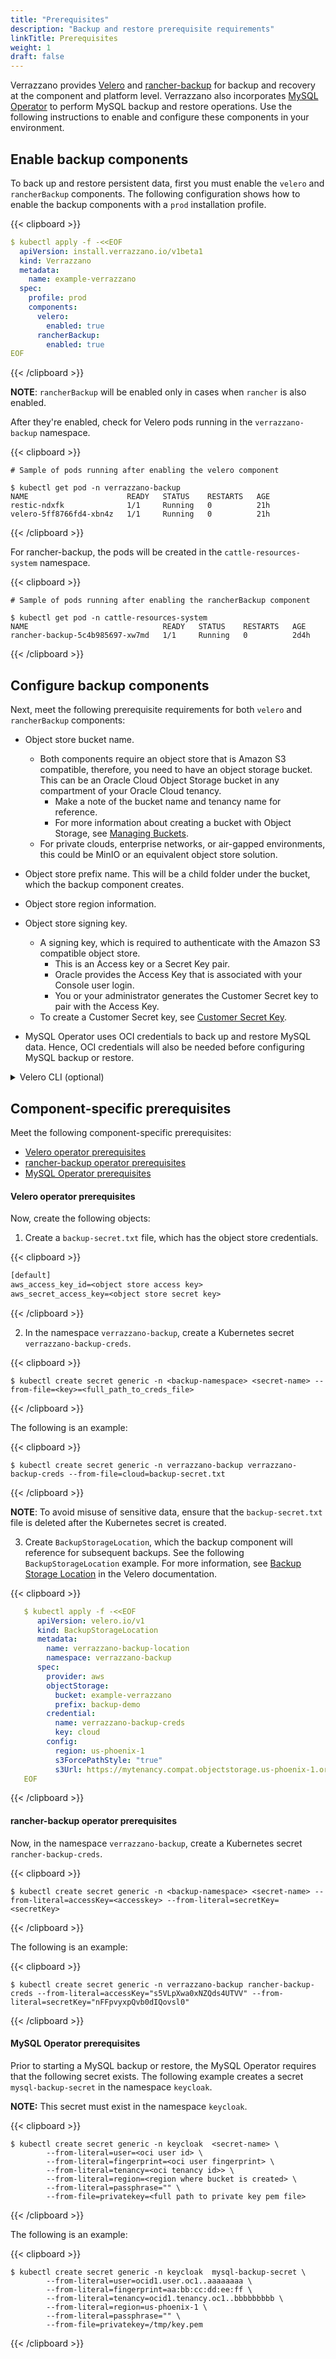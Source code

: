 ```yaml
---
title: "Prerequisites"
description: "Backup and restore prerequisite requirements"
linkTitle: Prerequisites
weight: 1
draft: false
---
```


Verrazzano provides [Velero](https://velero.io/docs/v1.8/) and [rancher-backup](https://rancher.com/docs/rancher/v2.5/en/backups/) for backup and recovery at the component and platform level. Verrazzano also incorporates [MySQL Operator](https://dev.mysql.com/doc/mysql-operator/en/) to perform MySQL backup and restore operations. Use the following instructions to enable and configure these components in your environment.

## Enable backup components

To back up and restore persistent data, first you must enable the `velero` and `rancherBackup` components.
The following configuration shows how to enable the backup components with a `prod` installation profile.

{{< clipboard >}}
```yaml
$ kubectl apply -f -<<EOF
  apiVersion: install.verrazzano.io/v1beta1
  kind: Verrazzano
  metadata:
    name: example-verrazzano
  spec:
    profile: prod
    components:    
      velero:
        enabled: true
      rancherBackup:
        enabled: true
EOF
```
{{< /clipboard >}}

**NOTE**: `rancherBackup` will be enabled only in cases when `rancher` is also enabled.

After they're enabled, check for Velero pods running in the `verrazzano-backup` namespace.

{{< clipboard >}}
```shell
# Sample of pods running after enabling the velero component

$ kubectl get pod -n verrazzano-backup
NAME                      READY   STATUS    RESTARTS   AGE
restic-ndxfk              1/1     Running   0          21h
velero-5ff8766fd4-xbn4z   1/1     Running   0          21h

```
{{< /clipboard >}}

For rancher-backup, the pods will be created in the `cattle-resources-system` namespace.

{{< clipboard >}}
```shell
# Sample of pods running after enabling the rancherBackup component

$ kubectl get pod -n cattle-resources-system
NAME                              READY   STATUS    RESTARTS   AGE
rancher-backup-5c4b985697-xw7md   1/1     Running   0          2d4h

```
{{< /clipboard >}}

## Configure backup components

Next, meet the following prerequisite requirements for both `velero` and `rancherBackup` components:

- Object store bucket name.
  - Both components require an object store that is Amazon S3 compatible, therefore, you need to have an object storage bucket.  This can be an Oracle Cloud Object Storage bucket in any compartment of your Oracle Cloud tenancy.
     - Make a note of the bucket name and tenancy name for reference.
     - For more information about creating a bucket with Object Storage, see [Managing Buckets](https://docs.oracle.com/en-us/iaas/Content/Object/Tasks/managingbuckets.htm).
  - For private clouds, enterprise networks, or air-gapped environments, this could be MinIO or an equivalent object store solution.

- Object store prefix name. This will be a child folder under the bucket, which the backup component creates.

- Object store region information.

- Object store signing key. 
  - A signing key, which is required to authenticate with the Amazon S3 compatible object store. 
     - This is an Access key or a Secret Key pair. 
     - Oracle provides the Access Key that is associated with your Console user login. 
     - You or your administrator generates the Customer Secret key to pair with the Access Key.
  - To create a Customer Secret key, see [Customer Secret Key](https://docs.oracle.com/en-us/iaas/Content/Identity/Tasks/managingcredentials.htm#create-secret-key).

- MySQL Operator uses OCI credentials to back up and restore MySQL data. Hence, OCI credentials will also be needed before configuring MySQL backup or restore.



<details>
  <summary>Velero CLI (optional)</summary>

The Velero CLI helps you access Velero objects in a more descriptive manner; you can also manage them using `kubectl`.

If desired, install the Velero CLI on Oracle Linux as follows:
```shell
$ rpm -ivh https://yum.oracle.com/repo/OracleLinux/OL7/developer/olcne/x86_64/getPackage/velero-1.8.1-1.el7.x86_64.rpm
```
</details>


## Component-specific prerequisites

Meet the following component-specific prerequisites:

- [Velero operator prerequisites](#velero-operator-prerequisites)
- [rancher-backup operator prerequisites](#rancher-backup-operator-prerequisites)
- [MySQL Operator prerequisites](#mysql-operator-prerequisites)

#### Velero operator prerequisites

Now, create the following objects:

1. Create a `backup-secret.txt` file, which has the object store credentials.

{{< clipboard >}}
   ```backup-secret.txt
   [default]
   aws_access_key_id=<object store access key>
   aws_secret_access_key=<object store secret key>
   ```
{{< /clipboard >}}

2. In the namespace `verrazzano-backup`, create a Kubernetes secret `verrazzano-backup-creds`.

{{< clipboard >}}
   ```shell
   $ kubectl create secret generic -n <backup-namespace> <secret-name> --from-file=<key>=<full_path_to_creds_file>
   ```
{{< /clipboard >}}

   The following is an example:

{{< clipboard >}}
   ```shell
   $ kubectl create secret generic -n verrazzano-backup verrazzano-backup-creds --from-file=cloud=backup-secret.txt
   ```
{{< /clipboard >}}

   **NOTE**: To avoid misuse of sensitive data, ensure that the `backup-secret.txt` file is deleted after the Kubernetes secret is created.

3. Create `BackupStorageLocation`, which the backup component will reference for subsequent backups. See the following `BackupStorageLocation` example.
  For more information, see [Backup Storage Location](https://velero.io/docs/v1.8/api-types/backupstoragelocation/) in the Velero documentation.

{{< clipboard >}}
 ```yaml
    $ kubectl apply -f -<<EOF
       apiVersion: velero.io/v1
       kind: BackupStorageLocation
       metadata:
         name: verrazzano-backup-location
         namespace: verrazzano-backup
       spec:
         provider: aws
         objectStorage:
           bucket: example-verrazzano
           prefix: backup-demo
         credential:
           name: verrazzano-backup-creds
           key: cloud
         config:
           region: us-phoenix-1
           s3ForcePathStyle: "true"
           s3Url: https://mytenancy.compat.objectstorage.us-phoenix-1.oraclecloud.com
    EOF
  ```
{{< /clipboard >}}

#### rancher-backup operator prerequisites

Now, in the namespace `verrazzano-backup`, create a Kubernetes secret `rancher-backup-creds`.

{{< clipboard >}}
```shell
$ kubectl create secret generic -n <backup-namespace> <secret-name> --from-literal=accessKey=<accesskey> --from-literal=secretKey=<secretKey>
```
{{< /clipboard >}}

The following is an example:

{{< clipboard >}}
```shell
$ kubectl create secret generic -n verrazzano-backup rancher-backup-creds --from-literal=accessKey="s5VLpXwa0xNZQds4UTVV" --from-literal=secretKey="nFFpvyxpQvb0dIQovsl0"
```
{{< /clipboard >}}

#### MySQL Operator prerequisites

Prior to starting a MySQL backup or restore, the MySQL Operator requires that the following secret exists.
The following example creates a secret `mysql-backup-secret` in the namespace `keycloak`.

**NOTE:**  This secret must exist in the namespace `keycloak`.

{{< clipboard >}}
````shell
$ kubectl create secret generic -n keycloak  <secret-name> \
        --from-literal=user=<oci user id> \
        --from-literal=fingerprint=<oci user fingerprint> \
        --from-literal=tenancy=<oci tenancy id>> \
        --from-literal=region=<region where bucket is created> \
        --from-literal=passphrase="" \
        --from-file=privatekey=<full path to private key pem file>
````
{{< /clipboard >}}

The following is an example:

{{< clipboard >}}
````shell
$ kubectl create secret generic -n keycloak  mysql-backup-secret \
        --from-literal=user=ocid1.user.oc1..aaaaaaaa \
        --from-literal=fingerprint=aa:bb:cc:dd:ee:ff \
        --from-literal=tenancy=ocid1.tenancy.oc1..bbbbbbbbb \
        --from-literal=region=us-phoenix-1 \
        --from-literal=passphrase="" \
        --from-file=privatekey=/tmp/key.pem
````
{{< /clipboard >}}